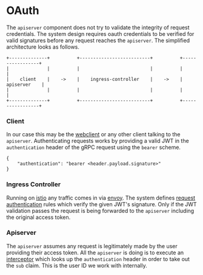# OAuth

The `apiserver` component does not try to validate the integrity of request
credentials. The system design requires oauth credentials to be verified for
valid signatures before any request reaches the `apiserver`. The simplified
architecture looks as follows.

```
+--------------+          +--------------------------+          +-----------------+
|              |          |                          |          |                 |
|    client    |    ->    |    ingress-controller    |    ->    |    apiserver    |
|              |          |                          |          |                 |
+--------------+          +--------------------------+          +-----------------+
```


### Client

In our case this may be the [webclient] or any other client talking to the
`apiserver`. Authenticating requests works by providing a valid JWT in the
`authentication` header of the gRPC request using the `bearer` scheme.

```
{
    "authentication": "bearer <header.payload.signature>"
}
```



### Ingress Controller

Running on [istio] any traffic comes in via [envoy]. The system defines [request
authentication] rules which verify the given JWT's signature. Only if the JWT
validation passes the request is being forwarded to the `apiserver` including
the original access token.



### Apiserver

The `apiserver` assumes any request is legitimately made by the user providing
their access token. All the `apiserver` is doing is to execute an [interceptor]
which looks up the `authentication` header in order to take out the `sub` claim.
This is the user ID we work with internally.



[envoy]: https://www.envoyproxy.io
[interceptor]: https://github.com/grpc/grpc-go/tree/master/examples/features/interceptor
[istio]: https://istio.io
[request authentication]: https://istio.io/latest/docs/reference/config/security/request_authentication
[webclient]: https://github.com/venturemark/webclient
